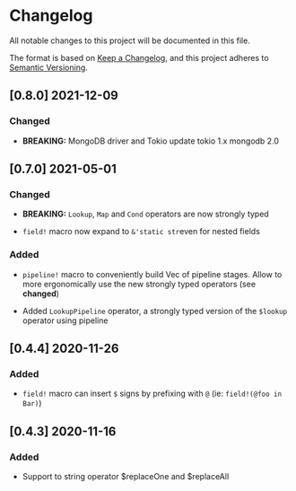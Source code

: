 # Changelog

All notable changes to this project will be documented in this file.

The format is based on [Keep a Changelog](https://keepachangelog.com/en/1.0.0/),
and this project adheres to [Semantic Versioning](https://semver.org/spec/v2.0.0.html).

## [0.8.0] 2021-12-09

### Changed

- **BREAKING:** MongoDB driver and Tokio update
  tokio 1.x
  mongodb 2.0

## [0.7.0] 2021-05-01

### Changed

- **BREAKING:** `Lookup`, `Map` and `Cond` operators are now strongly typed

- `field!` macro now expand to `&'static str`even for nested fields

### Added

- `pipeline!` macro to conveniently build Vec of pipeline stages.
  Allow to more ergonomically use the new strongly typed operators (see **changed**)
  
- Added `LookupPipeline` operator, a strongly typed version of the `$lookup` operator using pipeline

## [0.4.4] 2020-11-26

### Added

- `field!` macro can insert `$` signs by prefixing with `@` (ie: `field!(@foo in Bar)`)

## [0.4.3] 2020-11-16

### Added

- Support to string operator $replaceOne and $replaceAll
